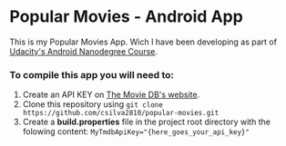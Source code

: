 # Popular Movies - Android App

This is my Popular Movies App. Wich I have been developing as part of [Udacity's Android Nanodegree Course](https://www.udacity.com/course/android-developer-nanodegree-by-google--nd801).

### To compile this app you will need to: 
1. Create an API KEY on [The Movie DB's website](https://www.themoviedb.org/documentation/api).
2. Clone this repository using `git clone https://github.com/csilva2810/popular-movies.git`
3. Create a **build.properties** file in the project root directory with the folowing content: `MyTmdbApiKey="{here_goes_your_api_key}"`